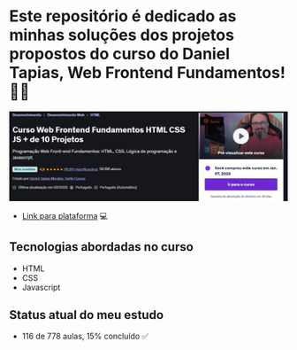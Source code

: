 # Este repositório é dedicado as minhas soluções dos projetos propostos do curso do Daniel Tapias, Web Frontend Fundamentos!🚀🔥

![sreenshot do curso](imagens/sreenshotCurso.jpg)
- [Link para plataforma](https://www.udemy.com/course/curso-web-design-fundamentos-aprenda-html-css-e-javascript/learn/lecture/37328258?start=750#overview) 💻

## Tecnologias abordadas no curso
- HTML
- CSS
- Javascript

## Status atual do meu estudo
- 116 de 778 aulas, 15% concluído ✅
